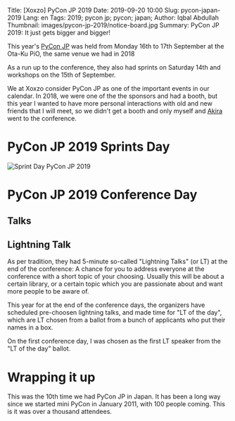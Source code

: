 Title: [Xoxzo] PyCon JP 2019
Date: 2019-09-20 10:00 
Slug: pycon-japan-2019
Lang: en 
Tags: 2019; pycon jp; pycon; japan;
Author: Iqbal Abdullah
Thumbnail: images/pycon-jp-2019/notice-board.jpg
Summary: PyCon JP 2019: It just gets bigger and bigger!

This year's [PyCon JP](https://pycon.jp/2019/) was held from Monday 16th to 17th September
at the Ota-Ku PiO, the same venue we had in 2018

As a run up to the conference, they also had sprints on Saturday 14th and workshops
on the 15th of September.

We at Xoxzo consider PyCon JP as one of the important events in our calendar. In
2018, we were one of the the sponsors and had a booth, but this year I wanted to
have more personal interactions with old and new friends that I will meet, so
we didn't get a booth and only myself and [Akira](https://twitter.com/anonaka)
went to the conference.

# PyCon JP 2019 Sprints Day



![Sprint Day PyCon JP 2019]({filename}/images/pycon-jp-2019/sprint-sat.jpg)



# PyCon JP 2019 Conference Day


## Talks


## Lightning Talk

As per tradition, they had 5-minute so-called "Lightning Talks" (or LT) at the end of
the conference: A chance for you to address everyone at the conference with a
short topic of your choosing. Usually this will be about a certain library, or a
certain topic which you are passionate about and want more people to be aware
of.

This year for at the end of the conference days, the organizers have scheduled
pre-choosen lightning talks, and made time for "LT of the day", which are LT
chosen from a ballot from a bunch of applicants who put their names in a box.

On the first conference day, I was chosen as the first LT speaker from the "LT
of the day" ballot. 


# Wrapping it up

This was the 10th time we had PyCon JP in Japan. It has been a long way since
we started mini PyCon in January 2011, with 100 people coming. This is it was
over a thousand attendees.


